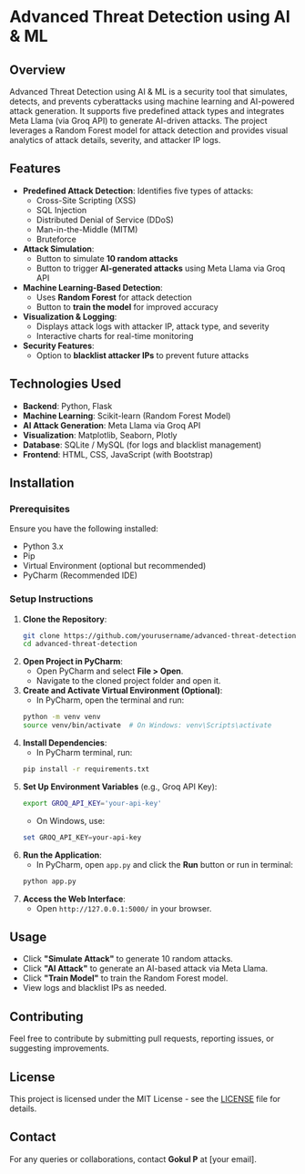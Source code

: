 # Advanced Threat Detection using AI & ML

## Overview
Advanced Threat Detection using AI & ML is a security tool that simulates, detects, and prevents cyberattacks using machine learning and AI-powered attack generation. It supports five predefined attack types and integrates Meta Llama (via Groq API) to generate AI-driven attacks. The project leverages a Random Forest model for attack detection and provides visual analytics of attack details, severity, and attacker IP logs.

## Features
- **Predefined Attack Detection**: Identifies five types of attacks:
  - Cross-Site Scripting (XSS)
  - SQL Injection
  - Distributed Denial of Service (DDoS)
  - Man-in-the-Middle (MITM)
  - Bruteforce
- **Attack Simulation**:
  - Button to simulate **10 random attacks**
  - Button to trigger **AI-generated attacks** using Meta Llama via Groq API
- **Machine Learning-Based Detection**:
  - Uses **Random Forest** for attack detection
  - Button to **train the model** for improved accuracy
- **Visualization & Logging**:
  - Displays attack logs with attacker IP, attack type, and severity
  - Interactive charts for real-time monitoring
- **Security Features**:
  - Option to **blacklist attacker IPs** to prevent future attacks

## Technologies Used
- **Backend**: Python, Flask
- **Machine Learning**: Scikit-learn (Random Forest Model)
- **AI Attack Generation**: Meta Llama via Groq API
- **Visualization**: Matplotlib, Seaborn, Plotly
- **Database**: SQLite / MySQL (for logs and blacklist management)
- **Frontend**: HTML, CSS, JavaScript (with Bootstrap)

## Installation
### Prerequisites
Ensure you have the following installed:
- Python 3.x
- Pip
- Virtual Environment (optional but recommended)
- PyCharm (Recommended IDE)

### Setup Instructions
1. **Clone the Repository**:
   ```bash
   git clone https://github.com/yourusername/advanced-threat-detection.git
   cd advanced-threat-detection
   ```
2. **Open Project in PyCharm**:
   - Open PyCharm and select **File > Open**.
   - Navigate to the cloned project folder and open it.
3. **Create and Activate Virtual Environment (Optional)**:
   - In PyCharm, open the terminal and run:
   ```bash
   python -m venv venv
   source venv/bin/activate  # On Windows: venv\Scripts\activate
   ```
4. **Install Dependencies**:
   - In PyCharm terminal, run:
   ```bash
   pip install -r requirements.txt
   ```
5. **Set Up Environment Variables** (e.g., Groq API Key):
   ```bash
   export GROQ_API_KEY='your-api-key'
   ```
   - On Windows, use:
   ```powershell
   set GROQ_API_KEY=your-api-key
   ```
6. **Run the Application**:
   - In PyCharm, open `app.py` and click the **Run** button or run in terminal:
   ```bash
   python app.py
   ```
7. **Access the Web Interface**:
   - Open `http://127.0.0.1:5000/` in your browser.

## Usage
- Click **"Simulate Attack"** to generate 10 random attacks.
- Click **"AI Attack"** to generate an AI-based attack via Meta Llama.
- Click **"Train Model"** to train the Random Forest model.
- View logs and blacklist IPs as needed.

## Contributing
Feel free to contribute by submitting pull requests, reporting issues, or suggesting improvements.

## License
This project is licensed under the MIT License - see the [LICENSE](LICENSE) file for details.

## Contact
For any queries or collaborations, contact **Gokul P** at [your email].

